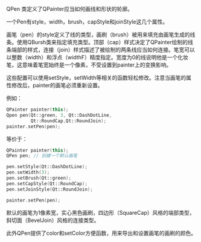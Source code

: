 QPen 类定义了QPainter应当如何画线和形状的轮廓。

一个Pen有style，width，brush，capStyle和joinStyle这几个属性。

画笔（pen）的style定义了线的类型，画刷（brush）被用来填充由画笔生成的线条。使用QBursh类来指定填充类型。顶部（cap）样式决定了QPainter绘制的线条端部的样式，连接（join）样式描述了被绘制的两条线应当如何连接。笔宽可以以整数（width）和浮点（widthF）精度指定。宽度为0的线说明他是一个化妆笔，这意味着笔宽始终是一个像素，不受设置到painter上的变换影响。

这些配置可以使用setStyle，setWidth等相关的函数轻松修改。注意当画笔的属性修改后，painter的画笔必须重新设置。

例如：

```c++
QPainter painter(this);
Qpen pen(Qt::green, 3, Qt::DashDotLine, 
         Qt::RoundCap,Qt::RoundJoin);
painter.setPen(pen);
```

等价于：

```c++
QPainter painter(this);
QPen pen; // 创建一个默认画笔

pen.setStyle(Qt::DashDotLine);
pen.setWidth(3);
pen.setBrush(Qt::green);
pen.setCapStyle(Qt::RoundCap);
pen.setJoinStyle(Qt::RoundJoin);

painter.setPen(pen);
```

默认的画笔为1像素宽，实心黑色画刷，四边形（SquareCap）风格的端部类型，斜切面（BevelJoin）风格的连接类型。

此外QPen提供了color和setColor方便函数，用来导出和设置画笔的画刷的颜色。